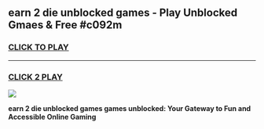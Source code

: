
## earn 2 die unblocked games - Play Unblocked Gmaes & Free #c092m
<h3>
<a href="https://premium.freeplayer.one?title=earn_2_die_unblocked_games&ref=01M">CLICK TO PLAY</a></h3>
<hr>

<h3>
<a href="https://premium.freeplayer.one?title=earn_2_die_unblocked_games&ref=01M">CLICK 2 PLAY</a>
  
</h3>

<a href="https://premium.freeplayer.one?title=earn_2_die_unblocked_games&ref=01M"><img src="https://clearcache.store/games.png"></a>


**earn 2 die unblocked games games unblocked: Your Gateway to Fun and Accessible Online Gaming**
